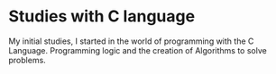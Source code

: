 # Studies with C language
 My initial studies, I started in the world of programming with the C Language. Programming logic and the creation of Algorithms to solve problems.
